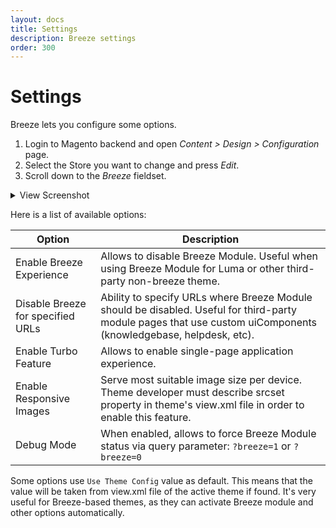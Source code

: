 ```yaml
---
layout: docs
title: Settings
description: Breeze settings
order: 300
---
```


# Settings

Breeze lets you configure some options.

 1. Login to Magento backend and open _Content > Design > Configuration_ page.
 2. Select the Store you want to change and press _Edit_.
 3. Scroll down to the _Breeze_ fieldset.

<details>
    <summary>View Screenshot</summary>
    <img src="{{ '/assets/img/settings.webp' | relative_url }}" width="697" height="545" class="!m-0" alt="Settings Screenshot" loading="lazy"/>
</details>

Here is a list of available options:

Option                              | Description
------------------------------------|-------------------------
Enable Breeze Experience            | Allows to disable Breeze Module. Useful when using Breeze Module for Luma or other third-party non-breeze theme.
Disable Breeze for specified URLs   | Ability to specify URLs where Breeze Module should be disabled. Useful for third-party module pages that use custom uiComponents (knowledgebase, helpdesk, etc).
Enable Turbo Feature                | Allows to enable single-page application experience.
Enable Responsive Images            | Serve most suitable image size per device. Theme developer must describe srcset property in theme's view.xml file in order to enable this feature.
Debug Mode                          | When enabled, allows to force Breeze Module status via query parameter: `?breeze=1` or `?breeze=0`

Some options use `Use Theme Config` value as default. This means that the value
will be taken from view.xml file of the active theme if found. It's very useful
for Breeze-based themes, as they can activate Breeze module and other options
automatically.
